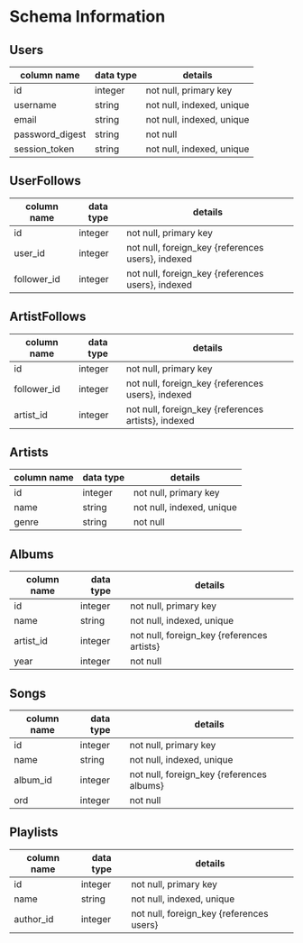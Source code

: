 # Schema Information

## Users
column name     | data type | details
----------------|-----------|-----------------------
id              | integer   | not null, primary key
username        | string    | not null, indexed, unique
email           | string    | not null, indexed, unique
password_digest | string    | not null
session_token   | string    | not null, indexed, unique

## UserFollows
column name     | data type | details
----------------|-----------|-----------------------
id              | integer   | not null, primary key
user_id         | integer   | not null, foreign_key {references users}, indexed
follower_id     | integer   | not null, foreign_key {references users}, indexed

## ArtistFollows
column name     | data type | details
----------------|-----------|-----------------------
id              | integer   | not null, primary key
follower_id     | integer   | not null, foreign_key {references users}, indexed
artist_id       | integer   | not null, foreign_key {references artists}, indexed

## Artists
column name     | data type | details
----------------|-----------|-----------------------
id              | integer   | not null, primary key
name            | string    | not null, indexed, unique
genre           | string    | not null

## Albums
column name     | data type | details
----------------|-----------|-----------------------
id              | integer   | not null, primary key
name            | string    | not null, indexed, unique
artist_id       | integer   | not null, foreign_key {references artists}
year            | integer   | not null

## Songs
column name     | data type | details
----------------|-----------|-----------------------
id              | integer   | not null, primary key
name            | string    | not null, indexed, unique
album_id        | integer   | not null, foreign_key {references albums}
ord             | integer   | not null

## Playlists
column name     | data type | details
----------------|-----------|-----------------------
id              | integer   | not null, primary key
name            | string    | not null, indexed, unique
author_id       | integer   | not null, foreign_key {references users}
